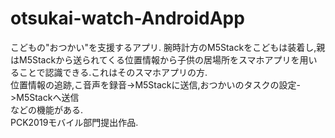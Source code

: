 # otsukai-watch-AndroidApp

こどもの"おつかい"を支援するアプリ.
腕時計方のM5Stackをこどもは装着し,親はM5Stackから送られてくる位置情報から子供の居場所をスマホアプリを用いることで認識できる.これはそのスマホアプリの方.
<br>位置情報の追跡,こ音声を録音->M5Stackに送信,おつかいのタスクの設定->M5Stackへ送信
<br>などの機能がある.
<br>PCK2019モバイル部門提出作品.
